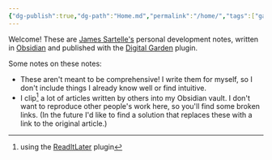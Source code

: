 ```yaml
---
{"dg-publish":true,"dg-path":"Home.md","permalink":"/home/","tags":["gardenEntry"]}
---
```



Welcome! These are [James Sartelle's](https://github.com/jsartelle) personal development notes, written in [Obsidian](https://obsidian.md/) and published with the [Digital Garden](https://github.com/oleeskild/obsidian-digital-garden) plugin.

Some notes on these notes:

- These aren't meant to be comprehensive! I write them for myself, so I don't include things I already know well or find intuitive.
- I clip[^1] a lot of articles written by others into my Obsidian vault. I don't want to reproduce other people's work here, so you'll find some broken links. (In the future I'd like to find a solution that replaces these with a link to the original article.)

[^1]: using the [ReadItLater](https://github.com/DominikPieper/obsidian-ReadItLater) plugin
